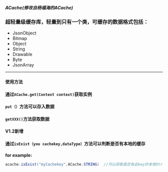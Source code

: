 ##### ACache(修改自杨福海的ACache)
### 超轻量级缓存库，轻量到只有一个类，可缓存的数据格式包括：

* JsonObject 
* Bitmap 
* Object
* String 
* Drawable 
* Byte 
* JsonArray
------
#### 使用方法
#### 通过`ACache.get(Context context)`获取实例
#### `put（）`方法可以存入数据
#### `getXXX()`方法获取数据
#### __V1.2新增__
#### 通过`isExist（you cachekey,dataType）`方法可以判断是否有本地的缓存

**for example:**
   ````java
   acache.isExist("myCachekey",ACache.STRING)  //可以获取是否有此key的本地String缓存
   ````
